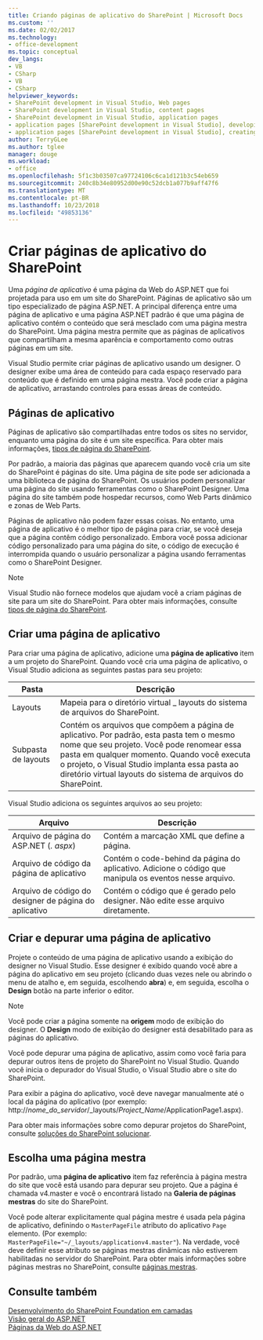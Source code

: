 ```yaml
---
title: Criando páginas de aplicativo do SharePoint | Microsoft Docs
ms.custom: ''
ms.date: 02/02/2017
ms.technology:
- office-development
ms.topic: conceptual
dev_langs:
- VB
- CSharp
- VB
- CSharp
helpviewer_keywords:
- SharePoint development in Visual Studio, Web pages
- SharePoint development in Visual Studio, content pages
- SharePoint development in Visual Studio, application pages
- application pages [SharePoint development in Visual Studio], developing
- application pages [SharePoint development in Visual Studio], creating
author: TerryGLee
ms.author: tglee
manager: douge
ms.workload:
- office
ms.openlocfilehash: 5f1c3b03507ca97724106c6ca1d121b3c54eb659
ms.sourcegitcommit: 240c8b34e80952d00e90c52dcb1a077b9aff47f6
ms.translationtype: MT
ms.contentlocale: pt-BR
ms.lasthandoff: 10/23/2018
ms.locfileid: "49853136"
---
```

# <a name="create-application-pages-for-sharepoint"></a>Criar páginas de aplicativo do SharePoint
  Uma *página de aplicativo* é uma página da Web do ASP.NET que foi projetada para uso em um site do SharePoint. Páginas de aplicativo são um tipo especializado de página ASP.NET. A principal diferença entre uma página de aplicativo e uma página ASP.NET padrão é que uma página de aplicativo contém o conteúdo que será mesclado com uma página mestra do SharePoint. Uma página mestra permite que as páginas de aplicativos que compartilham a mesma aparência e comportamento como outras páginas em um site.  
  
 Visual Studio permite criar páginas de aplicativo usando um designer. O designer exibe uma área de conteúdo para cada espaço reservado para conteúdo que é definido em uma página mestra. Você pode criar a página de aplicativo, arrastando controles para essas áreas de conteúdo.  
  
## <a name="application-pages"></a>Páginas de aplicativo
 Páginas de aplicativo são compartilhadas entre todos os sites no servidor, enquanto uma página do site é um site específica. Para obter mais informações, [tipos de página do SharePoint](http://go.microsoft.com/fwlink/?LinkID=211584).  
  
 Por padrão, a maioria das páginas que aparecem quando você cria um site do SharePoint é páginas do site. Uma página de site pode ser adicionada a uma biblioteca de página do SharePoint. Os usuários podem personalizar uma página do site usando ferramentas como o SharePoint Designer. Uma página do site também pode hospedar recursos, como Web Parts dinâmico e zonas de Web Parts.  
  
 Páginas de aplicativo não podem fazer essas coisas. No entanto, uma página de aplicativo é o melhor tipo de página para criar, se você deseja que a página contêm código personalizado. Embora você possa adicionar código personalizado para uma página do site, o código de execução é interrompida quando o usuário personalizar a página usando ferramentas como o SharePoint Designer.  
  
> [!NOTE]  
>  Visual Studio não fornece modelos que ajudam você a criam páginas de site para um site do SharePoint. Para obter mais informações, consulte [tipos de página do SharePoint](http://go.microsoft.com/fwlink/?LinkID=211584).  
  
## <a name="create-an-application-page"></a>Criar uma página de aplicativo
 Para criar uma página de aplicativo, adicione uma **página de aplicativo** item a um projeto do SharePoint. Quando você cria uma página de aplicativo, o Visual Studio adiciona as seguintes pastas para seu projeto:  
  
|Pasta|Descrição|  
|------------|-----------------|  
|Layouts|Mapeia para o diretório virtual _ layouts do sistema de arquivos do SharePoint.|  
|Subpasta de layouts|Contém os arquivos que compõem a página de aplicativo. Por padrão, esta pasta tem o mesmo nome que seu projeto. Você pode renomear essa pasta em qualquer momento. Quando você executa o projeto, o Visual Studio implanta essa pasta ao diretório virtual layouts do sistema de arquivos do SharePoint.|  
  
 Visual Studio adiciona os seguintes arquivos ao seu projeto:  
  
|Arquivo|Descrição|  
|----------|-----------------|  
|Arquivo de página do ASP.NET (*. aspx*)|Contém a marcação XML que define a página.|  
|Arquivo de código da página de aplicativo|Contém o code-behind da página do aplicativo. Adicione o código que manipula os eventos nesse arquivo.|  
|Arquivo de código do designer de página do aplicativo|Contém o código que é gerado pelo designer. Não edite esse arquivo diretamente.|  
  
## <a name="design-and-debug-an-application-page"></a>Criar e depurar uma página de aplicativo
 Projete o conteúdo de uma página de aplicativo usando a exibição do designer no Visual Studio. Esse designer é exibido quando você abre a página do aplicativo em seu projeto (clicando duas vezes nele ou abrindo o menu de atalho e, em seguida, escolhendo **abra**) e, em seguida, escolha o **Design** botão na parte inferior o editor.  
  
> [!NOTE]  
>  Você pode criar a página somente na **origem** modo de exibição do designer. O **Design** modo de exibição do designer está desabilitado para as páginas do aplicativo.  
  
 Você pode depurar uma página de aplicativo, assim como você faria para depurar outros itens de projeto do SharePoint no Visual Studio. Quando você inicia o depurador do Visual Studio, o Visual Studio abre o site do SharePoint.  
  
 Para exibir a página do aplicativo, você deve navegar manualmente até o local da página do aplicativo (por exemplo: http://<em>nome_do_servidor</em>/_layouts/*Project_Name*/ApplicationPage1.aspx).  
  
 Para obter mais informações sobre como depurar projetos do SharePoint, consulte [soluções do SharePoint solucionar](../sharepoint/troubleshooting-sharepoint-solutions.md).  
  
## <a name="choose-a-master-page"></a>Escolha uma página mestra
 Por padrão, uma **página de aplicativo** item faz referência à página mestra do site que você está usando para depurar seu projeto. Que a página é chamada v4.master e você o encontrará listado na **Galeria de páginas mestras** do site do SharePoint.  
  
 Você pode alterar explicitamente qual página mestre é usada pela página de aplicativo, definindo o `MasterPageFile` atributo do aplicativo `Page` elemento. (Por exemplo: `MasterPageFile="~/_layouts/applicationv4.master"`). Na verdade, você deve definir esse atributo se páginas mestras dinâmicas não estiverem habilitadas no servidor do SharePoint. Para obter mais informações sobre páginas mestras no SharePoint, consulte [páginas mestras](http://go.microsoft.com/fwlink/?LinkID=169281).  
  
## <a name="see-also"></a>Consulte também
 [Desenvolvimento do SharePoint Foundation em camadas](http://go.microsoft.com/fwlink/?LinkID=182103)   
 [Visão geral do ASP.NET](/aspnet/overview)   
 [Páginas da Web do ASP.NET](/aspnet/web-pages/index)   
  
